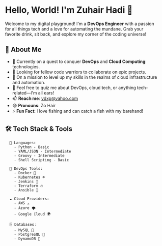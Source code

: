 # Hello, World! I'm Zuhair Hadi 👾

Welcome to my digital playground! I'm a **DevOps Engineer** with a passion for all things tech and a love for automating the mundane. Grab your favorite drink, sit back, and explore my corner of the coding universe!

## 🚀 About Me

- 🌱 Currently on a quest to conquer **DevOps** and **Cloud Computing** technologies.
- 👯 Looking for fellow code warriors to collaborate on epic projects.
- 🤔 On a mission to level up my skills in the realms of cloud infrastructure and automation.
- 💬 Feel free to quiz me about DevOps, cloud tech, or anything tech-related—I'm all ears!
- 📫 **Reach me**: [vdxp@yahoo.com](mailto:vdxp@yahoo.com)
- 😄 **Pronouns**: Zo Hair
- ⚡ **Fun Fact**: I love fishing and can catch a fish with my barehand! 

## 🛠️ Tech Stack & Tools

```plaintext
  🐍 Languages:
    - Python - Basic
    - YAML/JSON - Intermediate
    - Groovy - Intermediate
    - Shell Scripting - Basic

  🚀 DevOps Tools:
    - Docker 🐳
    - Kubernetes ☸️
    - Jenkins 🔧
    - Terraform 🔥
    - Ansible 📜

  ☁️ Cloud Providers:
    - AWS ☁️
    - Azure 🌩️
    - Google Cloud 🌍

  🗄️ Databases:
    - MySQL 🐬
    - PostgreSQL 🐘
    - DynamoDB 🍃
